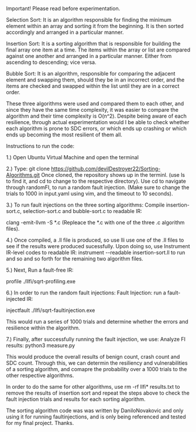Important! Please read before experimentation.

Selection Sort: It is an algorithm responsible for finding the minimum element within an array and sorting it from the beginning. It is then sorted accordingly and arranged in a particular manner.  

Insertion Sort: It is a sorting algorithm that is responsible for building the final array one item at a time. The items within the array or list are compared against one another and arranged in a particular manner. Either from ascending to descending; vice versa.  

Bubble Sort: It is an algorithm, responsible for comparing the adjacent element and swapping them, should they be in an incorrect order, and the items are checked and swapped within the list until they are in a correct order.  

These three algorithms were used and compared them to each other, and since they have the same time complexity, it was easier to compare the algorithm and their time complexity is O(n^2). Despite being aware of each resilience, through actual experimentation would I be able to check whether each algorithm is prone to SDC errors, or which ends up crashing or which ends up becoming the most resilient of them all.  

Instructions to run the code: 

1.) Open Ubuntu Virtual Machine and open the terminal

2.) Type: git clone https://github.com/devilDestroyer22/Sorting-Algorithms.git 
Once cloned, the repository shows up in the terminl. (use ls to find it, and cd to change to the respective directory). Use cd to navigate through randomFI, to run a random fault injection. (Make sure to change the trials to 1000 in input.yaml using vim, and the timeout to 10 seconds). 

3.) To run fault injections on the three sorting algorithms: 
Compile insertion-sort.c, selection-sort.c and bubble-sort.c to readable IR:

clang -emit-llvm -S *.c (Repleace the *.c with one of the three .c algorithm files).

4.) Once compiled, a .ll file is produced, so use lli use one of the .ll files to see if the results were produced sucessfully. 
Upon doing so, use Instrument IR-level codes to readable IR:
instrument --readable insertion-sort.ll to run and so and so forth for the remaining two algorithm files. 

5.) Next, Run a fault-free IR:

profile ./llfi/sqrt-profiling.exe

6.) In order to run the random fault injections: 
Fault Injection: run a fault-injected IR:

injectfault ./llfi/sqrt-faultinjection.exe

This would run a series of 1000 trials and determine whether the errors and resilience within the algorithm. 

7.) Finally, after successfully running the fault injection, we use:
Analyze FI results:
python3 measure.py

This would produce the overall results of benign count, crash count and SDC count. Through this, we can determin the resiliency and vulnerabilities of a sorting algorithm, and comapre the probability over a 1000 trials to the other respective algorithms. 

In order to do the same for other algorithms, use rm -rf llfi* results.txt to remove the results of insertion sort and repeat the steps above to check the fault injection trials and results for each sorting algorithm. 

The sorting algorithm code was was written by DaniloNovakovic and only using it for running faultinjections, and is only being referenced and tested for my final project. Thanks. 

